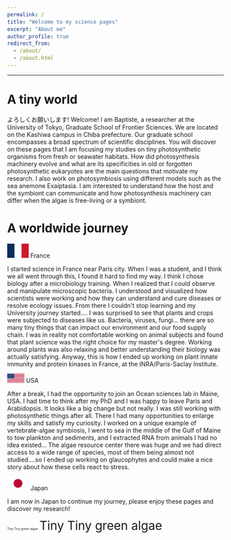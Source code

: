 ```yaml
---
permalink: /
title: "Welcome to my science pages"
excerpt: "About me"
author_profile: true
redirect_from: 
  - /about/
  - /about.html
---
```


---

A tiny world
======
よろしくお願いします! Welcome! I am Baptiste, a researcher at the University of Tokyo, Graduate School of Frontier Sciences. We are located on the Kashiwa campus in Chiba prefecture. Our graduate school encompasses a broad spectrum of scientific disciplines. You will discover on these pages that I am focusing my studies on tiny photosynthetic organisms from fresh or seawater habitats. How did photosynthesis machinery evolve and what are its specificities in old or forgotten photosynthetic eukaryotes are the main questions that motivate my research. I also work on photosymbiosis using different models such as the sea anemone Exaiptasia. I am interested to understand how the host and the symbiont can communicate and how photosynthesis machinery can differ when the algae is free-living or a symbiont.  



A worldwide journey
======

 <img src="/images/franceflag.png" alt="us" width="50"/> France 

I started science in France near Paris city. When I was a student, and I think we all went through this, I found it hard to find my way. I think I chose biology after a microbiology training. When I realized that I could observe and manipulate microscopic bacteria. I understood and visualized how scientists were working and how they can understand and cure diseases or resolve ecology issues. From there I couldn't stop learning and my University journey started....
I was surprised to see that plants and crops were subjected to diseases like us. Bacteria, viruses, fungi... there are so many tiny things that can impact our environment and our food supply chain. I was in reality not comfortable working on animal subjects and found that plant science was the right choice for my master's degree. Working around plants was also relaxing and better understanding their biology was actually satisfying. Anyway, this is how I ended up working on plant innate immunity and protein kinases in France, at the INRA/Paris-Saclay Institute.


 <img src="/images/usflag.png" alt="us" width="40"/> USA

After a break, I had the opportunity to join an Ocean sciences lab in Maine, USA. I had time to think after my PhD and I was happy to leave Paris and Arabidopsis. It looks like a big change but not really. I was still working with photosynthetic things after all. There I had many opportunities to enlarge my skills and satisfy my curiosity. I worked on a unique example of vertebrate-algae symbiosis, I went to sea in the middle of the Gulf of Maine to tow plankton and sediments, and I extracted RNA from animals  I had no idea existed... The algae resource center there was huge and we had direct access to a wide range of species, most of them being almost not studied....so I ended up working on glaucophytes and could make a nice story about how these cells react to stress.


 <img src="/images/japanflag.png" alt="Japan" width="50"/> Japan

I am now in Japan to continue my journey, please enjoy these pages and discover my research! 



<span style="font-size:0.5em;">Tiny Tiny green algae</span>
<span style="font-size:2em;">Tiny Tiny green algae</span>

